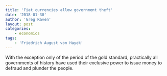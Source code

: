 ```yaml
---
title: 'Fiat currencies allow government theft'
date: '2018-01-30'
author: 'Greg Raven'
layout: post
categories:
    - economics
tags:
    - 'Friedrich August von Hayek'
---
```


With the exception only of the period of the gold standard, practically all governments of history have used their exclusive power to issue money to defraud and plunder the people.